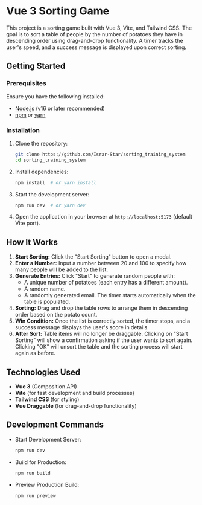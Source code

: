 # Vue 3 Sorting Game

This project is a sorting game built with Vue 3, Vite, and Tailwind CSS. The goal is to sort a table of people by the number of potatoes they have in descending order using drag-and-drop functionality. A timer tracks the user's speed, and a success message is displayed upon correct sorting.

## Getting Started

### Prerequisites

Ensure you have the following installed:

- [Node.js](https://nodejs.org/) (v16 or later recommended)
- [npm](https://www.npmjs.com/) or [yarn](https://yarnpkg.com/)

### Installation

1. Clone the repository:
   ```sh
   git clone https://github.com/Israr-Star/sorting_training_system
   cd sorting_training_system
   ```
2. Install dependencies:
   ```sh
   npm install  # or yarn install
   ```
3. Start the development server:
   ```sh
   npm run dev  # or yarn dev
   ```
4. Open the application in your browser at `http://localhost:5173` (default Vite port).

## How It Works

1. **Start Sorting:** Click the "Start Sorting" button to open a modal.
2. **Enter a Number:** Input a number between 20 and 100 to specify how many people will be added to the list.
3. **Generate Entries:** Click "Start" to generate random people with:
   - A unique number of potatoes (each entry has a different amount).
   - A random name.
   - A randomly generated email.
     The timer starts automatically when the table is populated.
4. **Sorting:** Drag and drop the table rows to arrange them in descending order based on the potato count.
5. **Win Condition:** Once the list is correctly sorted, the timer stops, and a success message displays the user's score in details.
6. **After Sort:** Table items will no longer be draggable. Clicking on "Start Sorting" will show a confirmation asking if the user wants to sort again. Clicking "OK" will unsort the table and the sorting process will start again as before.

## Technologies Used

- **Vue 3** (Composition API)
- **Vite** (for fast development and build processes)
- **Tailwind CSS** (for styling)
- **Vue Draggable** (for drag-and-drop functionality)

## Development Commands

- Start Development Server:
  ```sh
  npm run dev
  ```
- Build for Production:
  ```sh
  npm run build
  ```
- Preview Production Build:
  ```sh
  npm run preview
  ```

